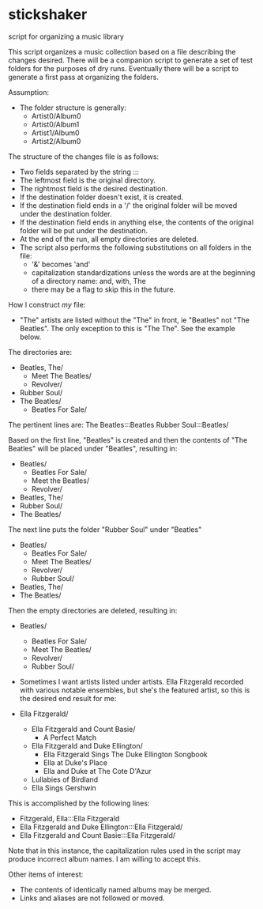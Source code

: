 # stickshaker
script for organizing a music library

This script organizes a music collection based on a file describing the
changes desired. There will be a companion script to generate a set of
test folders for the purposes of dry runs. Eventually there will be a
script to generate a first pass at organizing the folders.

Assumption:
- The folder structure is generally:
    - Artist0/Album0
    - Artist0/Album1
    - Artist1/Album0
    - Artist2/Album0

The structure of the changes file is as follows:
- Two fields separated by the string :::
- The leftmost field is the original directory.
- The rightmost field is the desired destination.
- If the destination folder doesn't exist, it is created.
- If the destination field ends in a '/' the original folder will be
moved under the destination folder.
- If the destination field ends in anything else, the contents of the
original folder will be put under the destination.
- At the end of the run, all empty directories are deleted.
- The script also performs the following substitutions on all folders
in the file:
    - '&' becomes 'and'
    - capitalization standardizations unless the words are at the
    beginning of a directory name: and, with, The
    - there may be a flag to skip this in the future.

How I construct *my* file:
- "The" artists are listed without the "The" in front, ie "Beatles"
not "The Beatles". The only exception to this is "The The". See the
example below.

The directories are:
- Beatles, The/
	- Meet The Beatles/
	- Revolver/
- Rubber Soul/
- The Beatles/
	- Beatles For Sale/

The pertinent lines are:
 The Beatles:::Beatles
 Rubber Soul:::Beatles/

Based on the first line, "Beatles" is created and then the contents of
"The Beatles" will be placed under "Beatles", resulting in:
- Beatles/
	- Beatles For Sale/
	- Meet the Beatles/
	- Revolver/
- Beatles, The/
- Rubber Soul/
- The Beatles/

The next line puts the folder "Rubber Soul" under "Beatles"
- Beatles/
	- Beatles For Sale/
	- Meet The Beatles/
	- Revolver/
	- Rubber Soul/
- Beatles, The/
- The Beatles/

Then the empty directories are deleted, resulting in:
- Beatles/
	- Beatles For Sale/
	- Meet The Beatles/
	- Revolver/
	- Rubber Soul/

- Sometimes I want artists listed under artists. Ella Fitzgerald recorded
with various notable ensembles, but she's the featured artist, so this
is the desired end result for me:

- Ella Fitzgerald/
	- Ella Fitzgerald and Count Basie/
		- A Perfect Match
	- Ella Fitzgerald and Duke Ellington/
		- Ella Fitzgerald Sings The Duke Ellington Songbook
		- Ella at Duke's Place
		- Ella and Duke at The Cote D'Azur
	- Lullabies of Birdland
	- Ella Sings Gershwin

This is accomplished by the following lines:
- Fitzgerald, Ella:::Ella Fitzgerald
- Ella Fitzgerald and Duke Ellington:::Ella Fitzgerald/
- Ella Fitzgerald and Count Basie:::Ella Fitzgerald/

Note that in this instance, the capitalization rules used in the script
may produce incorrect album names. I am willing to accept this.

Other items of interest:
- The contents of identically named albums may be merged.
- Links and aliases are not followed or moved.
